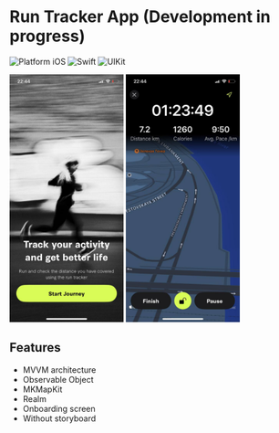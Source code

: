 # Run Tracker App (Development in progress)

![Platform iOS](https://img.shields.io/badge/platform-iOS-blue.svg)
![Swift](https://img.shields.io/badge/-Swift-orange.svg)
![UIKit](https://img.shields.io/badge/-UIKit-purple.svg)

<img src="https://github.com/032nnxkitty/RunTrackerApp-iOS/blob/main/Screenshots/onboarding.jpg" width="200"> <img src="https://github.com/032nnxkitty/RunTrackerApp-iOS/blob/main/Screenshots/session.jpg" width="200">

## Features
- MVVM architecture
- Observable Object
- MKMapKit
- Realm
- Onboarding screen
- Without storyboard


